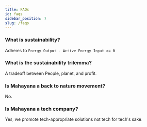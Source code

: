 ```yaml
---
title: FAQs
id: faqs
sidebar_position: 7
slug: /faqs
---
```


### What is sustainability?
Adheres to `Energy Output - Active Energy Input >= 0` 

### What is the sustainability trilemma?
A tradeoff between People, planet, and profit.

### Is Mahayana a back to nature movement?
No.

### Is Mahayana a tech company?
Yes, we promote tech-appropriate solutions not tech for tech's sake.